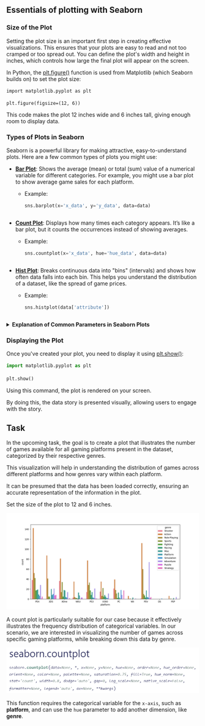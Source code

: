 ## Essentials of plotting with Seaborn

### Size of the Plot

Setting the plot size is an important first step in creating effective visualizations.
This ensures that your plots are easy to read and not too cramped or too spread out. 
You can define the plot's width and height in inches, 
which controls how large the final plot will appear on the screen.

In Python, the [plt.figure()](https://matplotlib.org/stable/api/_as_gen/matplotlib.pyplot.figure.html) function is used from Matplotlib (which Seaborn builds on) to set the plot size:

```
import matplotlib.pyplot as plt

plt.figure(figsize=(12, 6))
```
This code makes the plot 12 inches wide and 6 inches tall, giving enough room to display data.

### Types of Plots in Seaborn

Seaborn is a powerful library for making attractive, easy-to-understand plots. 
Here are a few common types of plots you might use:

- **[Bar Plot](https://seaborn.pydata.org/generated/seaborn.barplot.html)**: Shows the average (mean) or total (sum) value of a numerical variable for different categories. For example, you might use a bar plot to show average game sales for each platform.

    -  Example:
        ```python
        sns.barplot(x='x_data', y='y_data', data=data)
     ```
- **[Count Plot](https://seaborn.pydata.org/generated/seaborn.countplot.html)**: Displays how many times each category appears. It’s like a bar plot, but it counts the occurrences instead of showing averages.
    -  Example:
        ```python
        sns.countplot(x='x_data', hue='hue_data', data=data)
     ```

- **[Hist Plot](https://seaborn.pydata.org/generated/seaborn.histplot.html#seaborn.histplot)**: Breaks continuous data into "bins" (intervals) and shows how often data falls into each bin. This helps you understand the distribution of a dataset, like the spread of game prices.
    -  Example:
        ```python
        sns.histplot(data['attribute'])
     ```

<details>
  <summary> <strong>Explanation of Common Parameters in Seaborn Plots</strong> </summary>

  - **`x`**: The variable to be plotted along the x-axis. This can be categorical or numerical, depending on the type of plot.
  
  - **`y`**: The variable to be plotted along the y-axis. This is typically a numerical variable but can vary by plot type.
  
  - **`hue`**: An optional grouping variable that adds another dimension to the plot by splitting data into different colors based on the value of this variable.
  
  - **`data`**: The dataset you're using for the plot. Usually, this is a Pandas DataFrame that contains the variables specified in `x`, `y`, and `hue`.

  Example:
  ```
sns.barplot(x='platform', y='sales', hue='genre', data=data)
```
In this example:

- x='platform': Categories of platforms are on the x-axis.

- y='sales': The mean sales value for each platform is shown on the y-axis.

- hue='genre': Different genres are displayed in different colors.

- data=data: The dataset contains the columns platform, sales, and genre.
</details>


### Displaying the Plot

Once you've created your plot, you need to display it using  [plt.show()](https://matplotlib.org/stable/api/_as_gen/matplotlib.pyplot.show.html):

```python
import matplotlib.pyplot as plt

plt.show()
   ```

Using this command, the plot is rendered on your screen.


By doing this, the data story is presented visually, allowing users to engage with the story. 
## Task

In the upcoming task, 
the goal is to create a plot that illustrates the number of games available for all gaming platforms present in the dataset,
categorized by their respective genres. 

This visualization will help in understanding the distribution of games across different platforms
and how genres vary within each platform. 

It can be presumed that the data has been loaded correctly, ensuring an accurate representation of the information in the plot.

Set the size of the plot to 12 and 6 inches.

<img src="../../common/resources/images/task1.png" alt="">

<div class="hint">

  A count plot is particularly suitable for our case
  because it effectively illustrates the frequency distribution of categorical variables.
  In our scenario, we are interested in visualizing the number of games
  across specific gaming platforms, while breaking down this data by genre.

  <img src="../../common/resources/images/countplot.png" alt="">

</div>

<div class="hint">

  This function requires the categorical variable for the `x-axis`,
  such as **platform**, 
  and can use the `hue` parameter to add another dimension, like **genre**.

</div>

  











